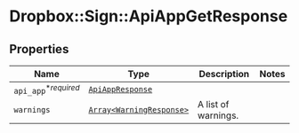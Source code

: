 # Dropbox::Sign::ApiAppGetResponse



## Properties

| Name | Type | Description | Notes |
| ---- | ---- | ----------- | ----- |
| `api_app`<sup>*_required_</sup> | [```ApiAppResponse```](ApiAppResponse.md) |    |  |
| `warnings` | [```Array<WarningResponse>```](WarningResponse.md) |  A list of warnings.  |  |

